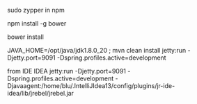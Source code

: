 sudo zypper in npm

npm install -g bower

bower install

JAVA_HOME=/opt/java/jdk1.8.0_20 ; mvn clean install jetty:run -Djetty.port=9091 -Dspring.profiles.active=development

from IDE IDEA
jetty:run -Djetty.port=9091 -Dspring.profiles.active=development -Djavaagent:/home/blu/.IntelliJIdea13/config/plugins/jr-ide-idea/lib/jrebel/jrebel.jar